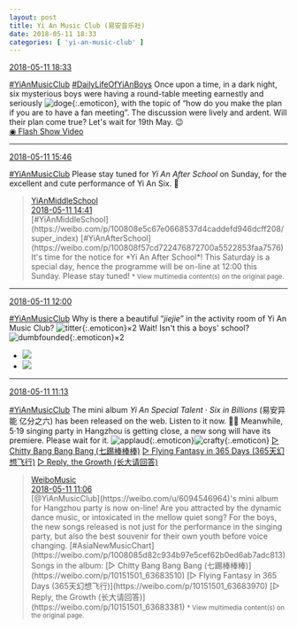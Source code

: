 ```yaml
---
layout: post
title: Yi An Music Club (易安音乐社)
date: 2018-05-11 18:33
categories: [ 'yi-an-music-club' ]
---
```


<div class="weibo-info">
  <a href="https://weibo.com/6094546964/Ggb6MDF1w">2018-05-11 18:33</a>
</div>

[#YiAnMusicClub](https://weibo.com/p/100808beae2e3e05b17b64f63ebedca39f19b2/super_index) [#DailyLifeOfYiAnBoys](https://weibo.com/p/100808bf13d14673176f6dffac5481debd621e) Once upon a time, in a dark night, six mysterious boys were having a round-table meeting earnestly and seriously ![doge](https://img.t.sinajs.cn/t4/appstyle/expression/ext/normal/a1/2018new_doge02_org.png){:.emoticon}, with the topic of “how do you make the plan if you are to have a fan meeting”. The discussion were lively and ardent. Will their plan come true? Let's wait for 19th May. 😉  
[◉ Flash Show Video](http://www.miaopai.com/show/Px38lP2TSzsdc1Gu3VICi3mwWfwbIvlKVeg-GQ__.htm)

<!-- more -->

---

<div class="weibo-info">
  <a href="https://weibo.com/6094546964/Gga0W5mzC">2018-05-11 15:46</a>
</div>

[#YiAnMusicClub](https://weibo.com/p/100808beae2e3e05b17b64f63ebedca39f19b2/super_index) Please stay tuned for *Yi An After School* on Sunday, for the excellent and cute performance of Yi An Six. 🤗

> <div class="weibo-post-name">
>   <a href="https://weibo.com/yianschool">YiAnMiddleSchool</a>
> </div>
> <div class="weibo-info">
>   <a href="https://weibo.com/6074218720/Gg9AP4NTs">2018-05-11 14:41</a>
> </div>
> [#YiAnMiddleSchool](https://weibo.com/p/100808e5c67e0668537d4caddefd946dcff208/super_index) [#YiAnAfterSchool](https://weibo.com/p/100808f57cd722476872700a5522853faa7576)  
> It's time for the notice for *Yi An After School*!  
> This Saturday is a special day, hence the programme will be on-line at 12:00 this Sunday. Please stay tuned!  
> <small>* View multimedia content(s) on the original page.</small>

---

<div class="weibo-info">
  <a href="https://weibo.com/6094546964/Gg8x8hWK1">2018-05-11 12:00</a>
</div>

[#YiAnMusicClub](https://weibo.com/p/100808beae2e3e05b17b64f63ebedca39f19b2/super_index) Why is there a beautiful “*jiejie*” in the activity room of Yi An Music Club? ![titter](https://img.t.sinajs.cn/t4/appstyle/expression/ext/normal/71/2018new_touxiao_org.png){:.emoticon}×2 Wait! Isn't this a boys' school? ![dumbfounded](https://img.t.sinajs.cn/t4/appstyle/expression/ext/normal/dd/2018new_shayan_org.png){:.emoticon}×2

<ul class="weibo-pic-list-1">
  <li class="weibo-pic">
    <a href="http://wx4.sinaimg.cn/mw690/006Es64Aly1fr6j9rbxqzj30m87lyu0y.jpg"><img src="http://wx4.sinaimg.cn/thumb150/006Es64Aly1fr6j9rbxqzj30m87lyu0y.jpg"/></a>
  </li>
  <li class="weibo-pic">
    <a href="http://wx2.sinaimg.cn/mw690/006Es64Aly1fr6j9y5mgej30m8a4nu0z.jpg"><img src="http://wx2.sinaimg.cn/thumb150/006Es64Aly1fr6j9y5mgej30m8a4nu0z.jpg"/></a>
  </li>
</ul>

---

<div class="weibo-info">
  <a href="https://weibo.com/6094546964/Gg8eisuRD">2018-05-11 11:13</a>
</div>

[#YiAnMusicClub](https://weibo.com/p/100808beae2e3e05b17b64f63ebedca39f19b2/super_index) The mini album *Yi An Special Talent · Six in Billions* (易安异能 亿分之六) has been released on the web. Listen to it now. 💪🏻 Meanwhile, 5·19 singing party in Hangzhou is getting close, a new song will have its premiere. Please wait for it. ![applaud](https://img.t.sinajs.cn/t4/appstyle/expression/ext/normal/6e/2018new_guzhang_org.png){:.emoticon}![crafty](https://img.t.sinajs.cn/t4/appstyle/expression/ext/normal/9e/2018new_yinxian_org.png){:.emoticon} [▷ Chitty Bang Bang Bang (七踢棒棒棒)](//weibo.com/p/10151501_63683510) [▷ Flying Fantasy in 365 Days (365天幻想飞行)](//weibo.com/p/10151501_63683970) [▷ Reply, the Growth (长大请回答)](//weibo.com/p/10151501_63683381)

> <div class="weibo-post-name">
>   <a href="https://weibo.com/musicyourlife">WeiboMusic</a>
> </div>
> <div class="weibo-info">
>   <a href="https://weibo.com/3252743925/Gg8blyudP">2018-05-11 11:06</a>
> </div>
> [@YiAnMusicClub](https://weibo.com/u/6094546964)'s mini album for Hangzhou party is now on-line! Are you attracted by the dynamic dance music, or intoxicated in the mellow quiet song? For the boys, the new songs released is not just for the performance in the singing party, but also the best souvenir for their own youth before voice changing. [#AsiaNewMusicChart](https://weibo.com/p/1008085d82c934b97e5cef62b0ed6ab7adc813) Songs in the album: [▷ Chitty Bang Bang Bang (七踢棒棒棒)](https://weibo.com/p/10151501_63683510) [▷ Flying Fantasy in 365 Days (365天幻想飞行)](https://weibo.com/p/10151501_63683970) [▷ Reply, the Growth (长大请回答)](https://weibo.com/p/10151501_63683381)  
> <small>* View multimedia content(s) on the original page.</small>
